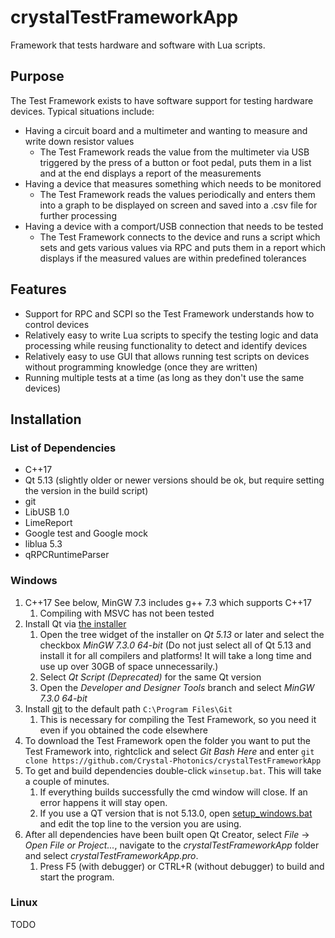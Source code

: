 # crystalTestFrameworkApp
Framework that tests hardware and software with Lua scripts.

## Purpose
The Test Framework exists to have software support for testing hardware devices.
Typical situations include:
* Having a circuit board and a multimeter and wanting to measure and write down resistor values
  * The Test Framework reads the value from the multimeter via USB triggered by the press of a button or foot pedal, puts them in a list and at the end displays a report of the measurements
* Having a device that measures something which needs to be monitored
  * The Test Framework reads the values periodically and enters them into a graph to be displayed on screen and saved into a .csv file for further processing
* Having a device with a comport/USB connection that needs to be tested
  * The Test Framework connects to the device and runs a script which sets and gets various values via RPC and puts them in a report which displays if the measured values are within predefined tolerances

## Features
* Support for RPC and SCPI so the Test Framework understands how to control devices
* Relatively easy to write Lua scripts to specify the testing logic and data processing while reusing functionality to detect and identify devices
* Relatively easy to use GUI that allows running test scripts on devices without programming knowledge (once they are written)
* Running multiple tests at a time (as long as they don't use the same devices)

## Installation
### List of Dependencies
* C++17
* Qt 5.13 (slightly older or newer versions should be ok, but require setting the version in the build script)
* git
* LibUSB 1.0
* LimeReport
* Google test and Google mock
* liblua 5.3
* qRPCRuntimeParser

### Windows
1. C++17 See below, MinGW 7.3 includes g++ 7.3 which supports C++17
   1. Compiling with MSVC has not been tested
1. Install Qt via [the installer](https://www.qt.io/download-thank-you)
   1. Open the tree widget of the installer on *Qt 5.13* or later and select the checkbox *MinGW 7.3.0 64-bit* (Do not just select all of Qt 5.13 and install it for all compilers and platforms! It will take a long time and use up over 30GB of space unnecessarily.)
   1. Select *Qt Script (Deprecated)* for the same Qt version
   1. Open the *Developer and Designer Tools* branch and select *MinGW 7.3.0 64-bit*
1. Install [git](https://gitforwindows.org/) to the default path `C:\Program Files\Git`
   1. This is necessary for compiling the Test Framework, so you need it even if you obtained the code elsewhere
1. To download the Test Framework open the folder you want to put the Test Framework into, rightclick and select *Git Bash Here* and enter `git clone https://github.com/Crystal-Photonics/crystalTestFrameworkApp`
1. To get and build dependencies double-click `winsetup.bat`. This will take a couple of minutes.
   1. If everything builds successfully the cmd window will close. If an error happens it will stay open.
   1. If you use a QT version that is not 5.13.0, open [setup_windows.bat](setup_windows.bat) and edit the top line to the version you are using. 
1. After all dependencies have been built open Qt Creator, select *File* -> *Open File or Project...*, navigate to the *crystalTestFrameworkApp*  folder and select *crystalTestFrameworkApp.pro*.
   1. Press F5 (with debugger) or CTRL+R (without debugger) to build and start the program.
 
### Linux
TODO
